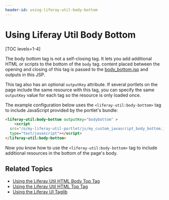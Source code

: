 ```yaml
---
header-id: using-liferay-util-body-bottom
---
```


# Using Liferay Util Body Bottom

[TOC levels=1-4]

The body bottom tag is not a self-closing tag. It lets you add additional HTML 
or scripts to the bottom of the `body` tag. content placed between the opening 
and closing of this tag is passed to the 
[body_bottom.jsp](https://github.com/liferay/liferay-portal/blob/7.2.x/portal-web/docroot/html/common/themes/body_bottom.jsp#L26-L31) 
and outputs in this JSP. 

This tag also has an optional `outputKey` attribute. If several portlets 
on the page include the same resource with this tag, you can specify the same 
`outputKey` value for each tag so the resource is only loaded once. 

The example configuration below uses the `<liferay-util:body-bottom>` tag to 
include JavaScript provided by the portlet's bundle:

```html
<liferay-util:body-bottom outputKey="bodybottom" >
	<script 
  src="/o/my-liferay-util-portlet/js/my_custom_javascript_body_bottom.js" 
  type="text/javascript"></script>
</liferay-util:body-bottom>
```

Now you know how to use the `<liferay-util:body-bottom>` tag to include 
additional resources in the bottom of the page's body. 

## Related Topics

- [Using the Liferay Util HTML Body Top Tag](/docs/7-2/reference/-/knowledge_base/r/using-liferay-util-body-top)
- [Using the Liferay Util HTML Top Tag](/docs/7-2/reference/-/knowledge_base/r/using-liferay-util-html-top)
- [Using the Liferay UI Taglib](/docs/7-2/reference/-/knowledge_base/r/using-the-liferay-ui-taglib-in-your-portlets)

